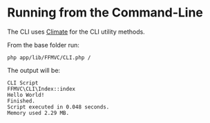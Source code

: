 # Running from the Command-Line

The CLI uses [Climate](http://climate.thephpleague.com/) for the CLI utility methods.

 From the base folder run:

 ```
 php app/lib/FFMVC/CLI.php /
 ```

 The output will be:

 ```
 CLI Script
 FFMVC\CLI\Index::index
 Hello World!
 Finished.
 Script executed in 0.048 seconds.
 Memory used 2.29 MB.
 ```
